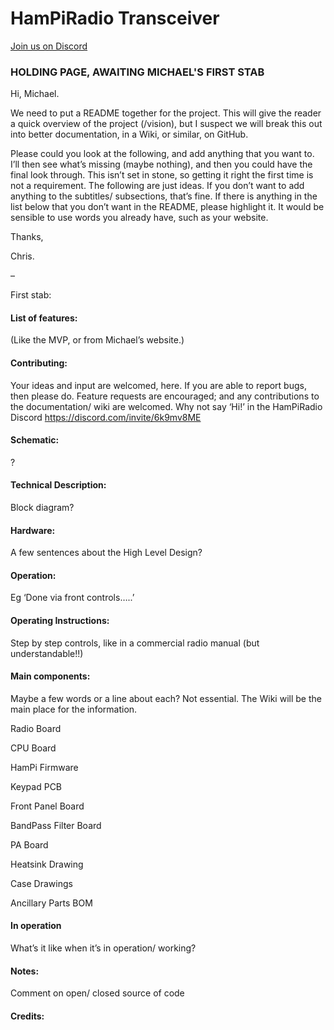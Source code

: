 # HamPiRadio Transceiver

[Join us on Discord](https://discord.com/invite/6k9mv8ME)

### HOLDING PAGE, AWAITING MICHAEL'S FIRST STAB



Hi, Michael.

We need to put a README together for the project. This will give the reader a quick overview of the project (/vision), but I suspect we will break this out into better documentation, in a Wiki, or similar, on GitHub.

Please could you look at the following, and add anything that you want to. I’ll then see what’s missing (maybe nothing), and then you could have the final look through. This isn’t set in stone, so getting it right the first time is not a requirement. The following are just ideas. If you don’t want to add anything to the subtitles/ subsections, that’s fine. If there is anything in the list below that you don’t want in the README, please highlight it. It would be sensible to use words you already have, such as your website.

Thanks,

Chris.

–

First stab:


#### List of features:
(Like the MVP, or from Michael’s website.)

#### Contributing:
Your ideas and input are welcomed, here. If you are able to report bugs, then please do. Feature requests are encouraged; and any contributions to the documentation/ wiki are welcomed. Why not say ‘Hi!’ in the HamPiRadio Discord https://discord.com/invite/6k9mv8ME 

#### Schematic:
?


#### Technical Description:
Block diagram?


#### Hardware:
A few sentences about the High Level Design?



#### Operation:
Eg ‘Done via front controls…..’

#### Operating Instructions:
Step by step controls, like in a commercial radio manual (but understandable!!)

#### Main components:
Maybe a few words or a line about each? Not essential. The Wiki will be the main place for the information.



Radio Board




CPU Board




HamPi Firmware




Keypad PCB




Front Panel Board




BandPass Filter Board




PA Board




Heatsink Drawing




Case Drawings




Ancillary Parts BOM




#### In operation
What’s it like when it’s in operation/ working?

#### Notes:
Comment on open/ closed source of code

#### Credits:





